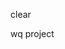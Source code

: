 clear




































































































wq
 project
